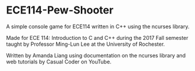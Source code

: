 # ECE114-Pew-Shooter
A simple console game for ECE114 written in C++ using the ncurses library. 

Made for ECE 114: Introduction to C and C++ during the 2017 Fall semester
taught by Professor Ming-Lun Lee at the University of Rochester.

Written by Amanda Liang using documentation on the ncurses library
and web tutorials by Casual Coder on YouTube.
